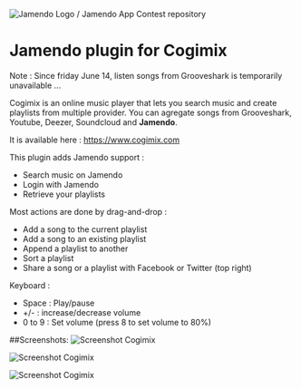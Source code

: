 ![Jamendo Logo / Jamendo App Contest repository](http://www.cogipix.com/images/cogimix_jamendo_contest.png "Jamendo App Contest 2013")

Jamendo plugin for Cogimix
==============================
Note : Since friday June 14, listen songs from Grooveshark is temporarily unavailable ...

Cogimix is an online music player that lets you search music and create playlists from multiple provider.
You can agregate songs from Grooveshark, Youtube, Deezer, Soundcloud and **Jamendo**.

It is available here : https://www.cogimix.com

This plugin adds Jamendo support :
* Search music on Jamendo
* Login with Jamendo
* Retrieve your playlists

Most actions are done by drag-and-drop :
* Add a song to the current playlist
* Add a song to an existing playlist
* Append a playlist to another
* Sort a playlist
* Share a song or a playlist with Facebook or Twitter (top right)

Keyboard :
* Space : Play/pause
* +/- : increase/decrease volume
* 0 to 9 : Set volume (press 8 to set volume to 80%)


##Screenshots:
![Screenshot Cogimix](http://www.cogipix.com/images/screenshot_jamendo_cogimix1.png "Screenshot 1")


![Screenshot Cogimix](http://www.cogipix.com/images/screenshot_jamendo_cogimix2.png "Screenshot 2")


![Screenshot Cogimix](http://www.cogipix.com/images/screenshot_jamendo_cogimix3.png "Screenshot 3")
